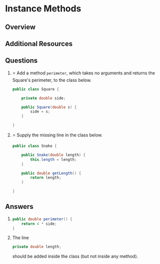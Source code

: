 # Instance Methods
## Overview
## Additional Resources
## Questions
1. :star: Add a method `perimeter`, which takes no arguments and returns the Square's perimeter, to the class below.
    ```java
    public class Square {

        private double side;

        public Square(double s) {
            side = s;
        }

    }
    ```
1. :star: Supply the missing line in the class below.
    ```java
    public class Snake {

        public Snake(double length) {
            this.length = length;
        }

        public double getLength() {
            return length;
        }

    }    
    ```
## Answers
1.
    ```java
    public double perimeter() {
        return 4 * side;
    }
    ```
1. The line
    ```java
    private double length;
    ```
    should be added inside the class (but not inside any method).
    
